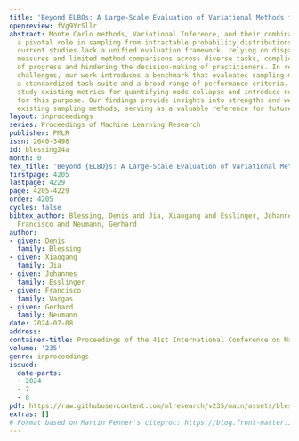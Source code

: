 ```yaml
---
title: 'Beyond ELBOs: A Large-Scale Evaluation of Variational Methods for Sampling'
openreview: fVg9YrSllr
abstract: Monte Carlo methods, Variational Inference, and their combinations play
  a pivotal role in sampling from intractable probability distributions. However,
  current studies lack a unified evaluation framework, relying on disparate performance
  measures and limited method comparisons across diverse tasks, complicating the assessment
  of progress and hindering the decision-making of practitioners. In response to these
  challenges, our work introduces a benchmark that evaluates sampling methods using
  a standardized task suite and a broad range of performance criteria. Moreover, we
  study existing metrics for quantifying mode collapse and introduce novel metrics
  for this purpose. Our findings provide insights into strengths and weaknesses of
  existing sampling methods, serving as a valuable reference for future developments.
layout: inproceedings
series: Proceedings of Machine Learning Research
publisher: PMLR
issn: 2640-3498
id: blessing24a
month: 0
tex_title: 'Beyond {ELBO}s: A Large-Scale Evaluation of Variational Methods for Sampling'
firstpage: 4205
lastpage: 4229
page: 4205-4229
order: 4205
cycles: false
bibtex_author: Blessing, Denis and Jia, Xiaogang and Esslinger, Johannes and Vargas,
  Francisco and Neumann, Gerhard
author:
- given: Denis
  family: Blessing
- given: Xiaogang
  family: Jia
- given: Johannes
  family: Esslinger
- given: Francisco
  family: Vargas
- given: Gerhard
  family: Neumann
date: 2024-07-08
address:
container-title: Proceedings of the 41st International Conference on Machine Learning
volume: '235'
genre: inproceedings
issued:
  date-parts:
  - 2024
  - 7
  - 8
pdf: https://raw.githubusercontent.com/mlresearch/v235/main/assets/blessing24a/blessing24a.pdf
extras: []
# Format based on Martin Fenner's citeproc: https://blog.front-matter.io/posts/citeproc-yaml-for-bibliographies/
---
```

